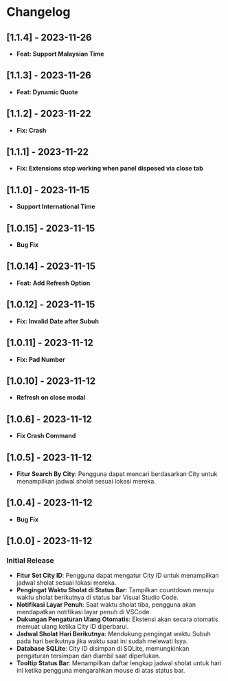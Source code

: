 # Changelog

## [1.1.4] - 2023-11-26

- **Feat: Support Malaysian Time**

## [1.1.3] - 2023-11-26

- **Feat: Dynamic Quote**

## [1.1.2] - 2023-11-22

- **Fix: Crash**

## [1.1.1] - 2023-11-22

- **Fix: Extensions stop working when panel disposed via close tab**

## [1.1.0] - 2023-11-15

- **Support International Time**

## [1.0.15] - 2023-11-15

- **Bug Fix**

## [1.0.14] - 2023-11-15

- **Feat: Add Refresh Option**

## [1.0.12] - 2023-11-15

- **Fix: Invalid Date after Subuh**

## [1.0.11] - 2023-11-12

- **Fix: Pad Number**

## [1.0.10] - 2023-11-12

- **Refresh on close modal**

## [1.0.6] - 2023-11-12

- **Fix Crash Command**

## [1.0.5] - 2023-11-12

- **Fitur Search By City**: Pengguna dapat mencari berdasarkan City untuk menampilkan jadwal sholat sesuai lokasi mereka.

## [1.0.4] - 2023-11-12

- **Bug Fix**

## [1.0.0] - 2023-11-12

### Initial Release

- **Fitur Set City ID**: Pengguna dapat mengatur City ID untuk menampilkan jadwal sholat sesuai lokasi mereka.
- **Pengingat Waktu Sholat di Status Bar**: Tampilkan countdown menuju waktu sholat berikutnya di status bar Visual Studio Code.
- **Notifikasi Layar Penuh**: Saat waktu sholat tiba, pengguna akan mendapatkan notifikasi layar penuh di VSCode.
- **Dukungan Pengaturan Ulang Otomatis**: Ekstensi akan secara otomatis memuat ulang ketika City ID diperbarui.
- **Jadwal Sholat Hari Berikutnya**: Mendukung pengingat waktu Subuh pada hari berikutnya jika waktu saat ini sudah melewati Isya.
- **Database SQLite**: City ID disimpan di SQLite, memungkinkan pengaturan tersimpan dan diambil saat diperlukan.
- **Tooltip Status Bar**: Menampilkan daftar lengkap jadwal sholat untuk hari ini ketika pengguna mengarahkan mouse di atas status bar.
